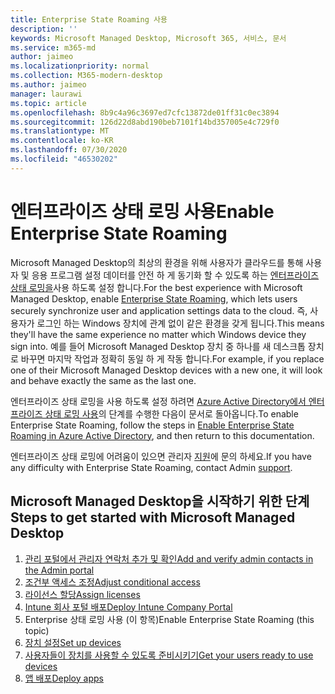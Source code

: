 ```yaml
---
title: Enterprise State Roaming 사용
description: ''
keywords: Microsoft Managed Desktop, Microsoft 365, 서비스, 문서
ms.service: m365-md
author: jaimeo
ms.localizationpriority: normal
ms.collection: M365-modern-desktop
ms.author: jaimeo
manager: laurawi
ms.topic: article
ms.openlocfilehash: 8b9c4a96c3697ed7cfc13872de01ff31c0ec3894
ms.sourcegitcommit: 126d22d8abd190beb7101f14bd357005e4c729f0
ms.translationtype: MT
ms.contentlocale: ko-KR
ms.lasthandoff: 07/30/2020
ms.locfileid: "46530202"
---
```

# <a name="enable-enterprise-state-roaming"></a><span data-ttu-id="6cebc-103">엔터프라이즈 상태 로밍 사용</span><span class="sxs-lookup"><span data-stu-id="6cebc-103">Enable Enterprise State Roaming</span></span>

<span data-ttu-id="6cebc-104">Microsoft Managed Desktop의 최상의 환경을 위해 사용자가 클라우드를 통해 사용자 및 응용 프로그램 설정 데이터를 안전 하 게 동기화 할 수 있도록 하는 [엔터프라이즈 상태 로밍을](https://docs.microsoft.com/azure/active-directory/devices/enterprise-state-roaming-overview)사용 하도록 설정 합니다.</span><span class="sxs-lookup"><span data-stu-id="6cebc-104">For the best experience with Microsoft Managed Desktop, enable [Enterprise State Roaming](https://docs.microsoft.com/azure/active-directory/devices/enterprise-state-roaming-overview), which lets users securely synchronize user and application settings data to the cloud.</span></span> <span data-ttu-id="6cebc-105">즉, 사용자가 로그인 하는 Windows 장치에 관계 없이 같은 환경을 갖게 됩니다.</span><span class="sxs-lookup"><span data-stu-id="6cebc-105">This means they'll have the same experience no matter which Windows device they sign into.</span></span> <span data-ttu-id="6cebc-106">예를 들어 Microsoft Managed Desktop 장치 중 하나를 새 데스크톱 장치로 바꾸면 마지막 작업과 정확히 동일 하 게 작동 합니다.</span><span class="sxs-lookup"><span data-stu-id="6cebc-106">For example, if you replace one of their Microsoft Managed Desktop devices with a new one, it will look and behave exactly the same as the last one.</span></span>

<span data-ttu-id="6cebc-107">엔터프라이즈 상태 로밍을 사용 하도록 설정 하려면 [Azure Active Directory에서 엔터프라이즈 상태 로밍 사용](https://docs.microsoft.com/azure/active-directory/devices/enterprise-state-roaming-enable)의 단계를 수행한 다음이 문서로 돌아옵니다.</span><span class="sxs-lookup"><span data-stu-id="6cebc-107">To enable Enterprise State Roaming, follow the steps in [Enable Enterprise State Roaming in Azure Active Directory](https://docs.microsoft.com/azure/active-directory/devices/enterprise-state-roaming-enable), and then return to this documentation.</span></span>

<span data-ttu-id="6cebc-108">엔터프라이즈 상태 로밍에 어려움이 있으면 관리자 [지원](../working-with-managed-desktop/admin-support.md)에 문의 하세요.</span><span class="sxs-lookup"><span data-stu-id="6cebc-108">If you have any difficulty with Enterprise State Roaming, contact Admin [support](../working-with-managed-desktop/admin-support.md).</span></span>

## <a name="steps-to-get-started-with-microsoft-managed-desktop"></a><span data-ttu-id="6cebc-109">Microsoft Managed Desktop을 시작하기 위한 단계</span><span class="sxs-lookup"><span data-stu-id="6cebc-109">Steps to get started with Microsoft Managed Desktop</span></span>

1. [<span data-ttu-id="6cebc-110">관리 포털에서 관리자 연락처 추가 및 확인</span><span class="sxs-lookup"><span data-stu-id="6cebc-110">Add and verify admin contacts in the Admin portal</span></span>](add-admin-contacts.md)
2. [<span data-ttu-id="6cebc-111">조건부 액세스 조정</span><span class="sxs-lookup"><span data-stu-id="6cebc-111">Adjust conditional access</span></span>](conditional-access.md)
3. [<span data-ttu-id="6cebc-112">라이선스 할당</span><span class="sxs-lookup"><span data-stu-id="6cebc-112">Assign licenses</span></span>](assign-licenses.md)
4. [<span data-ttu-id="6cebc-113">Intune 회사 포털 배포</span><span class="sxs-lookup"><span data-stu-id="6cebc-113">Deploy Intune Company Portal</span></span>](company-portal.md)
5. <span data-ttu-id="6cebc-114">Enterprise 상태 로밍 사용 (이 항목)</span><span class="sxs-lookup"><span data-stu-id="6cebc-114">Enable Enterprise State Roaming (this topic)</span></span>
6. [<span data-ttu-id="6cebc-115">장치 설정</span><span class="sxs-lookup"><span data-stu-id="6cebc-115">Set up devices</span></span>](set-up-devices.md)
7. [<span data-ttu-id="6cebc-116">사용자들이 장치를 사용할 수 있도록 준비시키기</span><span class="sxs-lookup"><span data-stu-id="6cebc-116">Get your users ready to use devices</span></span>](get-started-devices.md)
8. [<span data-ttu-id="6cebc-117">앱 배포</span><span class="sxs-lookup"><span data-stu-id="6cebc-117">Deploy apps</span></span>](deploy-apps.md)

